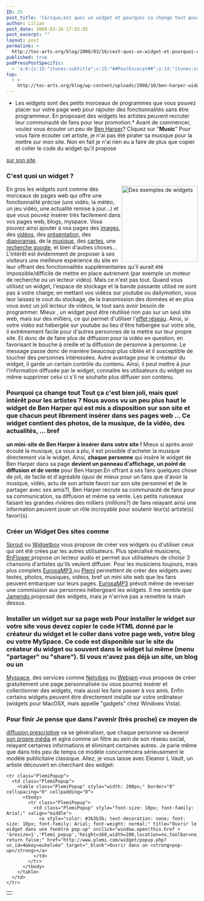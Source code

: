 ```yaml
---
ID: 25
post_title: 'C&rsquo;est quoi un widget et pourquoi ca change tout pour les artistes'
author: Lilian
post_date: 2008-03-16 17:03:05
post_excerpt: ""
layout: post
permalink: >
  http://toc-arts.org/blog/2008/03/16/cest-quoi-un-widget-et-pourquoi-ca-change-tout-pour-les-artistes/
published: true
podPressPostSpecific:
  - 'a:6:{s:15:"itunes:subtitle";s:15:"##PostExcerpt##";s:14:"itunes:summary";s:15:"##PostExcerpt##";s:15:"itunes:keywords";s:17:"##WordPressCats##";s:13:"itunes:author";s:10:"##Global##";s:15:"itunes:explicit";s:7:"Default";s:12:"itunes:block";s:7:"Default";}'
top:
  - >
    http://toc-arts.org/blog/wp-content/uploads/2008/10/ben-harper-widget280.jpg
---
```

* Les widgets sont des petits morceaux de programmes que vous pouvez placer sur votre page web pour rajouter des fonctionnalités sans être programmeur. En proposant des widgets les artistes peuvent recruter leur communauté de fans pour leur promotion.* Avant de commencer, voulez vous écouter un peu de [Ben Harper][1]? Cliquez sur "**Music**" <!--Widget de Ben Harper. J'ai du retirer du code qui causait une cassure de la présentation du blog wordpress sous firefox. curieusement en retirant ce code, tout marche bien --> Pour vous faire écouter cet artiste, je n'ai pas été pirater sa musique pour la mettre sur mon site. Non en fait je n'ai rien eu a faire de plus que copier et coller le code du widget qu'il propose 

[sur son site][2]. 
### C'est quoi un widget ?

<img src="http://toc-arts.org/blog/wp-content/uploads/2008/03/widgets.jpg" alt="Des exemples de widgets" width="200" align="right" /> En gros les widgets sont comme des morceaux de pages web qui offre une fonctionnalité précise (une vidéo, la météo, un jeu vidéo, une actualité remise à jour...) et que vous pouvez insérer très facilement dans vos pages web, blogs, myspace. Vous pouvez ainsi ajouter à vos pages des [images][3], des [vidéos,][4] des [présentation,][5] des [diaporamas][6], de la [musique][7], des [cartes][8], une [recherche google][9], et bien d'autres choses... L'intérêt est évidemment de proposer à ses visiteurs une meilleure expérience du site en leur offrant des fonctionnalités supplémentaires qu'il aurait été impossible/difficile de mettre en place autrement (par exemple un moteur de recherche ou un lecteur vidéo). Mais ce n'est pas tout. Quand vous utilisez un widget, l'espace de stockage et la bande passante utilisé ne sont pas à votre charge; en mettant vos vidéos sur youtube ou dailymotion, vous leur laissez le cout du stockage, de la transmission des données et en plus vous avez un joli lecteur de vidéos, le tout sans avoir besoin de programmer. Mieux , un widget peut être réutilisé non pas sur un seul site web, mais sur des milliers, ce qui permet d'utiliser l'[effet réseau][10]. Ainsi, si votre vidéo est hébergée sur youtube au lieu d'être hébergée sur votre site, il extrêmement facile pour d'autres personnes de la mettre sur leur propre site. Et donc de de faire plus de diffusion pour la vidéo en question, en favorisant le bouche à oreille et la diffusion de personne à personne. Le message passe donc de manière beaucoup plus ciblée et il susceptible de toucher des personnes intéressées. Autre avantage pour le créateur du widget, il garde un certain contrôle du contenu. Ainsi, il peut mettre à jour l'information diffusée par le widget, connaitre les utilisateurs du widget ou même supprimer celui ci s'il ne souhaite plus diffuser son contenu. 
### Pourquoi ça change tout Tout ça c'est bien joli, mais quel intérêt pour les artistes ? Nous avons vu un peu plus haut le widget de Ben Harper qui est mis a disposition sur son site et que chacun peut librement insérer dans ses pages web ... Ce widget contient des photos, de la musique, de la vidéo, des actualités, ... bref 

**un mini-site de Ben Harper à insérer dans votre site !** Mieux si après avoir écouté la musique, ça vous a plu, il est possible d'acheter la musique directement via le widget. Ainsi, **chaque personne** qui insère le widget de Ben Harper dans sa page **devient un panneau d'affichage, un point de diffusion et de vente** pour Ben Harper.En offrant à ses fans quelques chose de joli, de facile et d'agréable (quoi de mieux pour un fans que d'avoir la musique, vidéo, actu de son artiste favori sur son site personnel et de le partager avec ses amis?), Ben Harper recrute sa communauté de fans pour sa communication, sa diffusion et même sa vente. Les petits ruisseaux faisant les grandes rivières des milliers (millions?) de fans relayant ainsi une information peuvent jouer un rôle incroyable pour soutenir leur(s) artiste(s) favori(s). 
### Créer un Widget Des sites comme 

[Sprout][11] ou [Widgetbox][12] vous propose de créer vos widgets ou d'utiliser ceux qui ont été crées par les autres utilisateurs. Plus spécialisé musiciens, [BnFlower ][13] propose un lecteur audio et permet aux utilisateurs de choisir 3 chansons d'artistes qu'ils veulent diffuser. Pour les musiciens toujours, mais plus complets [EuropaMP3 ][14]ou [Plemi][15] permettent de créer des widgets avec textes, photos, musiques, vidéos, bref un mini site web que les fans peuvent embarquer sur leurs pages. [EuropaMP3][14] prévoit même de reverser une commission aux personnes hébergeant les widgets. Il me semble que [Jamendo ][16]proposait des widgets, mais je n'arrive pas a remettre la main dessus. 
### Installer un widget sur sa page web Pour installer le widget sur votre site vous devez copier le code HTML donné par le créateur du widget et le coller dans votre page web, votre blog ou votre MySpace. Ce code est disponible sur le site du créateur du widget ou souvent dans le widget lui même (menu "partager" ou "share"). Si vous n'avez pas déjà un site, un blog ou un 

[Myspace][17], des services comme [Netvibes][18] ou [Webjam][19] vous propose de créer gratuitement une page personnalisée ou vous pourrez insérer et collectionner des widgets, mais aussi les faire passer à vos amis. Enfin certains widgets peuvent être directement installé sur votre ordinateur (widgets pour MacOSX, mais appelle "gadgets" chez Windows Vista). 
### Pour finir Je pense que dans l'avenir (très proche) ce moyen de 

[diffusion prescriptive][20] va se généraliser, que chaque personne va devenir [son propre média][21] et agira comme un filtre au sein de son réseau social, relayant certaines informations et éliminant certaines autres. Je parie même que dans très peu de temps ce modèle concurrencera sérieusement le modèle publicitaire classique. Allez, je vous laisse avec Eleanor L Vault, un artiste découvert en cherchant des widget: <!-- table.plemiget td {margin:0 !important;padding:0 !important;border:0 !important;} table.plemiget tr.widgEmbed object {float:right;} table.PlemiPopup td:hover,table.PlemiPopup tr:hover {background-color: transparent !important;} a#PlemiPopup {display:block;overflow:hidden;width:24px;height:25px;background-image:url(http://www.plemi.com/widget/popupoff.gif);text-decoration:none;border:0;margin-top: 3px;} a#PlemiPopup:hover {background-image:url(http://www.plemi.com/widget/popupon.gif);!important;} -->

<table class="plemiget PlemiPopup" style="width: 200px;" border="0" cellspacing="0" cellpadding="0">
  <tbody>
    <tr class="widgEmbed">
      <td>
      </td>
    </tr>
    
    <tr class="PlemiPopup">
      <td class="PlemiPopup">
        <table class="PlemiPopup" style="width: 200px;" border="0" cellspacing="0" cellpadding="0">
          <tbody>
            <tr class="PlemiPopup">
              <td class="PlemiPopup" style="font-size: 10px; font-family: Arial;" valign="middle">
                <a style="color: #3b3b3b; text-decoration: none; font-size: 10px; font-family: Arial; font-weight: normal;" title="Ouvrir le widget dans une fenêtre pop-up" onclick="window.open(this.href + '&resize=1','Plemi_popup','height=360,width=200,location=no,toolbar=no,resizable=yes,scrollbars=no'); return false;" href="http://www.plemi.com/widget/popup.php?un_id=4&key=euhelvée" target="_blank">Ouvrir dans un <strong>pop-up</strong></a>
              </td>
            </tr>
          </tbody>
        </table>
      </td>
    </tr>
  </tbody>
</table>

 [1]: http://www.ben-harper.com/
 [2]: http://www.benharper.net/?section=multimedia&page=extras
 [3]: http://www.flickr.com
 [4]: http://www.dailymotion.com
 [5]: http://www.slideshare.com
 [6]: http://www.slides.com
 [7]: http://last.fm
 [8]: http://maps.google.fr/
 [9]: http://www.widgetbox.com/widget/google-search
 [10]: http://fr.wikipedia.org/wiki/Effet_de_r%C3%A9seau
 [11]: http://sproutbuilder.com/
 [12]: http://www.widgetbox.com/
 [13]: http://bnflower.com/beta/tutoriel-index.html
 [14]: http://www.europamp3.org/
 [15]: http://www.plemi.com/widgets/widget_plemi
 [16]: http://www.jamendo.com/fr/
 [17]: http://toc-arts.org/blog/?p=15
 [18]: http://www.netvibes.com
 [19]: http://www.webjam.com/
 [20]: http://www.numerama.com/magazine/2048-Musiciens-independants-Les-7-laquo-prerequis-raquo.html
 [21]: http://www.fredcavazza.net/2008/03/14/deviendrons-nous-tous-des-medias-potentiels/